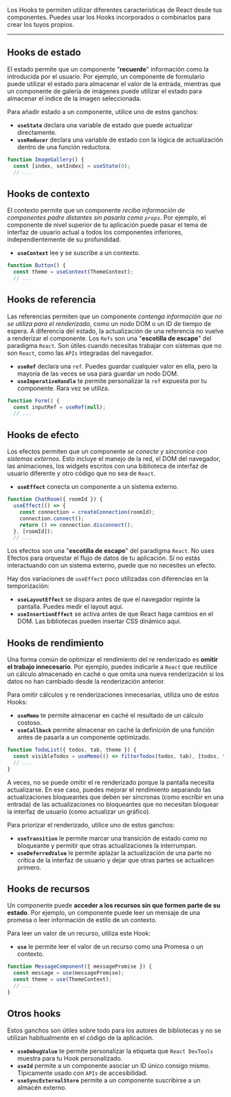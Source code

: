 Los Hooks te permiten utilizar diferentes características de React desde tus componentes. Puedes usar los Hooks incorporados o combinarlos para crear los tuyos propios. 
____
## Hooks de estado

El estado permite que un componente "**recuerde**" información como la introducida por el usuario. Por ejemplo, un componente de formulario puede utilizar el estado para almacenar el valor de la entrada, mientras que un componente de galería de imágenes puede utilizar el estado para almacenar el índice de la imagen seleccionada.  

Para añadir estado a un componente, utilice uno de estos ganchos:  
  
- **`useState`** declara una variable de estado que puede actualizar directamente.  
- **`useReducer`** declara una variable de estado con la lógica de actualización dentro de una función reductora.

```jsx
function ImageGallery() {
  const [index, setIndex] = useState(0);
  // ...
```
## Hooks de contexto

El contexto permite que un componente _reciba información de componentes padre distantes sin pasarla como `props`_. Por ejemplo, el componente de nivel superior de tu aplicación puede pasar el tema de interfaz de usuario actual a todos los componentes inferiores, independientemente de su profundidad.  

- **`useContext`** lee y se suscribe a un contexto.

```jsx
function Button() {
  const theme = useContext(ThemeContext);
  // ...
```
## Hooks de referencia

Las referencias permiten que un componente _contenga información que no se utiliza para el renderizado_, como un nodo DOM o un ID de tiempo de espera. A diferencia del estado, la actualización de una referencia no vuelve a renderizar el componente. Los `Refs` son una "**escotilla de escape**" del paradigma `React`. Son útiles cuando necesitas trabajar con sistemas que no son `React`, como las `APIs` integradas del navegador.  
  
- **`useRef`** declara una `ref`. Puedes guardar cualquier valor en ella, pero la mayoría de las veces se usa para guardar un nodo DOM.  
- **`useImperativeHandle`** te permite personalizar la `ref` expuesta por tu componente. Rara vez se utiliza.

```jsx
function Form() {
  const inputRef = useRef(null);
  // ...
```
## Hooks de efecto

Los efectos permiten que un componente _se conecte y sincronice con sistemas externos_. Esto incluye el manejo de la red, el DOM del navegador, las animaciones, los widgets escritos con una biblioteca de interfaz de usuario diferente y otro código que no sea de `React`.  

- **`useEffect`** conecta un componente a un sistema externo.

```jsx
function ChatRoom({ roomId }) {
  useEffect(() => {
    const connection = createConnection(roomId);
    connection.connect();
    return () => connection.disconnect();
  }, [roomId]);
  // ...
```

Los efectos son una "**escotilla de escape**" del paradigma `React`. No uses Efectos para orquestar el flujo de datos de tu aplicación. Si no estás interactuando con un sistema externo, puede que no necesites un efecto.  
  
Hay dos variaciones de `useEffect` poco utilizadas con diferencias en la temporización:  
  
- **`useLayoutEffect`** se dispara antes de que el navegador repinte la pantalla. Puedes medir el layout aquí.  
- **`useInsertionEffect`** se activa antes de que React haga cambios en el DOM. Las bibliotecas pueden insertar CSS dinámico aquí.
## Hooks de rendimiento

Una forma común de optimizar el rendimiento del re renderizado es **omitir el trabajo innecesario**. Por ejemplo, puedes indicarle a `React` que reutilice un cálculo almacenado en caché o que omita una nueva renderización si los datos no han cambiado desde la renderización anterior.  
  
Para omitir cálculos y re renderizaciones innecesarias, utiliza uno de estos Hooks:  
  
- **`useMemo`** te permite almacenar en caché el resultado de un cálculo costoso.  
- **`useCallback`** permite almacenar en caché la definición de una función antes de pasarla a un componente optimizado.

```jsx
function TodoList({ todos, tab, theme }) {
  const visibleTodos = useMemo(() => filterTodos(todos, tab), [todos, tab]);
  // ...
}
```

A veces, no se puede omitir el re renderizado porque la pantalla necesita actualizarse. En ese caso, puedes mejorar el rendimiento separando las actualizaciones bloqueantes que deben ser síncronas (como escribir en una entrada) de las actualizaciones no bloqueantes que no necesitan bloquear la interfaz de usuario (como actualizar un gráfico).  

Para priorizar el renderizado, utilice uno de estos ganchos:  

- **`useTransition`** le permite marcar una transición de estado como no bloqueante y permitir que otras actualizaciones la interrumpan.  
- **`useDeferredValue`** le permite aplazar la actualización de una parte no crítica de la interfaz de usuario y dejar que otras partes se actualicen primero.
## Hooks de recursos

Un componente puede **acceder a los recursos sin que formen parte de su estado**. Por ejemplo, un componente puede leer un mensaje de una promesa o leer información de estilo de un contexto.  
  
Para leer un valor de un recurso, utiliza este Hook:  
  
- **`use`** le permite leer el valor de un recurso como una Promesa o un contexto.

```jsx
function MessageComponent({ messagePromise }) {
  const message = use(messagePromise);
  const theme = use(ThemeContext);
  // ...
}
```
## Otros hooks

Estos ganchos son útiles sobre todo para los autores de bibliotecas y no se utilizan habitualmente en el código de la aplicación.  
  
- **`useDebugValue`** te permite personalizar la etiqueta que `React DevTools` muestra para tu Hook personalizado.  
- **`useId`** permite a un componente asociar un ID único consigo mismo. Típicamente usado con `APIs` de accesibilidad.  
- **`useSyncExternalStore`** permite a un componente suscribirse a un almacén externo.